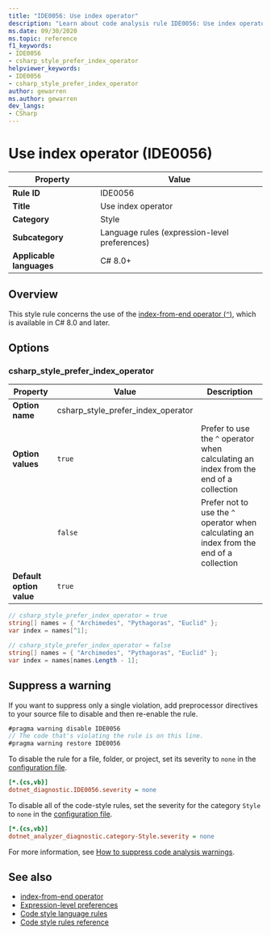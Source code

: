 ```yaml
---
title: "IDE0056: Use index operator"
description: "Learn about code analysis rule IDE0056: Use index operator"
ms.date: 09/30/2020
ms.topic: reference
f1_keywords:
- IDE0056
- csharp_style_prefer_index_operator
helpviewer_keywords:
- IDE0056
- csharp_style_prefer_index_operator
author: gewarren
ms.author: gewarren
dev_langs:
- CSharp
---
```

# Use index operator (IDE0056)

| Property                 | Value                                         |
| ------------------------ | --------------------------------------------- |
| **Rule ID**              | IDE0056                                       |
| **Title**                | Use index operator                            |
| **Category**             | Style                                         |
| **Subcategory**          | Language rules (expression-level preferences) |
| **Applicable languages** | C# 8.0+                                       |

## Overview

This style rule concerns the use of the [index-from-end operator (`^`)](../../../csharp/language-reference/operators/member-access-operators.md#index-from-end-operator-), which is available in C# 8.0 and later.

## Options

### csharp_style_prefer_index_operator

| Property                 | Value                              | Description                                                                               |
| ------------------------ | ---------------------------------- | ----------------------------------------------------------------------------------------- |
| **Option name**          | csharp_style_prefer_index_operator |                                                                                           |
| **Option values**        | `true`                             | Prefer to use the `^` operator when calculating an index from the end of a collection     |
|                          | `false`                            | Prefer not to use the `^` operator when calculating an index from the end of a collection |
| **Default option value** | `true`                             |                                                                                           |

```csharp
// csharp_style_prefer_index_operator = true
string[] names = { "Archimedes", "Pythagoras", "Euclid" };
var index = names[^1];

// csharp_style_prefer_index_operator = false
string[] names = { "Archimedes", "Pythagoras", "Euclid" };
var index = names[names.Length - 1];
```

## Suppress a warning

If you want to suppress only a single violation, add preprocessor directives to your source file to disable and then re-enable the rule.

```csharp
#pragma warning disable IDE0056
// The code that's violating the rule is on this line.
#pragma warning restore IDE0056
```

To disable the rule for a file, folder, or project, set its severity to `none` in the [configuration file](../configuration-files.md).

```ini
[*.{cs,vb}]
dotnet_diagnostic.IDE0056.severity = none
```

To disable all of the code-style rules, set the severity for the category `Style` to `none` in the [configuration file](../configuration-files.md).

```ini
[*.{cs,vb}]
dotnet_analyzer_diagnostic.category-Style.severity = none
```

For more information, see [How to suppress code analysis warnings](../suppress-warnings.md).

## See also

- [index-from-end operator](../../../csharp/language-reference/operators/member-access-operators.md#index-from-end-operator-)
- [Expression-level preferences](expression-level-preferences.md)
- [Code style language rules](language-rules.md)
- [Code style rules reference](index.md)
